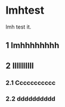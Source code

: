 # lmhtest


lmh test it.

<!--more-->

## 1 lmhhhhhhhh


## 2 Illlllllll

### 2.1 Ccccccccccc


### 2.2 dddddddddd

